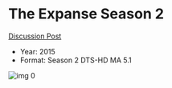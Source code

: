 # The Expanse Season 2

[Discussion Post](https://www.avsforum.com/threads/bass-eq-for-filtered-movies.2995212/post-57921006)

* Year: 2015
* Format: Season 2 DTS-HD MA 5.1

![img 0](https://i.imgur.com/E9BGKSB.jpg)

